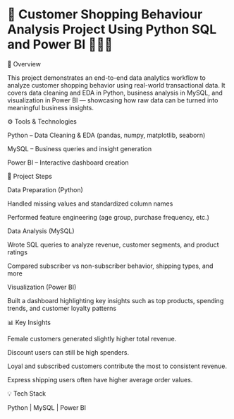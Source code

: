 # 🛒 Customer Shopping Behaviour Analysis Project Using Python SQL and Power BI 👩🏻‍💻

📌 Overview

This project demonstrates an end-to-end data analytics workflow to analyze customer shopping behavior using real-world transactional data.
It covers data cleaning and EDA in Python, business analysis in MySQL, and visualization in Power BI — showcasing how raw data can be turned into meaningful business insights.

⚙️ Tools & Technologies

Python – Data Cleaning & EDA (pandas, numpy, matplotlib, seaborn)

MySQL – Business queries and insight generation

Power BI – Interactive dashboard creation

🧩 Project Steps

Data Preparation (Python)

Handled missing values and standardized column names

Performed feature engineering (age group, purchase frequency, etc.)

Data Analysis (MySQL)

Wrote SQL queries to analyze revenue, customer segments, and product ratings

Compared subscriber vs non-subscriber behavior, shipping types, and more

Visualization (Power BI)

Built a dashboard highlighting key insights such as top products, spending trends, and customer loyalty patterns

📊 Key Insights

Female customers generated slightly higher total revenue.

Discount users can still be high spenders.

Loyal and subscribed customers contribute the most to consistent revenue.

Express shipping users often have higher average order values.

💡 Tech Stack

Python | MySQL | Power BI
